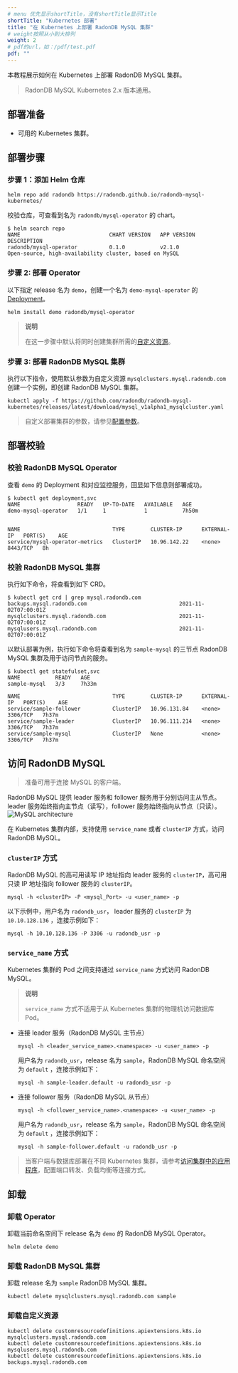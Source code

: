 ```yaml
---
# menu 优先显示shortTitle，没有shortTitle显示Title
shortTitle: "Kubernetes 部署"
title: "在 Kubernetes 上部署 RadonDB MySQL 集群"
# weight按照从小到大排列
weight: 2
# pdf的url，如：/pdf/test.pdf
pdf: ""
---
```


本教程展示如何在 Kubernetes 上部署 RadonDB MySQL 集群。

> RadonDB MySQL Kubernetes 2.x 版本通用。

## 部署准备

* 可用的 Kubernetes 集群。

## 部署步骤

### 步骤 1：添加 Helm 仓库

```shell
helm repo add radondb https://radondb.github.io/radondb-mysql-kubernetes/
```

校验仓库，可查看到名为 `radondb/mysql-operator` 的 chart。

```shell
$ helm search repo
NAME                            CHART VERSION   APP VERSION                     DESCRIPTION                 
radondb/mysql-operator          0.1.0           v2.1.0                          Open-source, high-availability cluster, based on MySQL                     
```

### 步骤 2: 部署 Operator

以下指定 release 名为 `demo`，创建一个名为 `demo-mysql-operator` 的 [Deployment](https://kubernetes.io/zh/docs/concepts/workloads/controllers/deployment/)。

```shell
helm install demo radondb/mysql-operator
```

> **说明**
> 
> 在这一步骤中默认将同时创建集群所需的[自定义资源](https://kubernetes.io/zh/docs/concepts/extend-kubernetes/api-extension/custom-resources/)。

### 步骤 3: 部署 RadonDB MySQL 集群

执行以下指令，使用默认参数为自定义资源 `mysqlclusters.mysql.radondb.com` 创建一个实例，即创建 RadonDB MySQL 集群。
```shell
kubectl apply -f https://github.com/radondb/radondb-mysql-kubernetes/releases/latest/download/mysql_v1alpha1_mysqlcluster.yaml
```
> 自定义部署集群的参数，请参见[配置参数](../configure_parameters)。

## 部署校验

### 校验 RadonDB MySQL Operator

查看 `demo` 的 Deployment 和对应监控服务，回显如下信息则部署成功。

```shell
$ kubectl get deployment,svc
NAME                  READY   UP-TO-DATE   AVAILABLE   AGE
demo-mysql-operator   1/1     1            1           7h50m


NAME                             TYPE        CLUSTER-IP      EXTERNAL-IP   PORT(S)    AGE
service/mysql-operator-metrics   ClusterIP   10.96.142.22    <none>        8443/TCP   8h
```

### 校验 RadonDB MySQL 集群

执行如下命令，将查看到如下 CRD。

```shell
$ kubectl get crd | grep mysql.radondb.com
backups.mysql.radondb.com                             2021-11-02T07:00:01Z
mysqlclusters.mysql.radondb.com                       2021-11-02T07:00:01Z
mysqlusers.mysql.radondb.com                          2021-11-02T07:00:01Z
```

以默认部署为例，执行如下命令将查看到名为 `sample-mysql` 的三节点 RadonDB MySQL 集群及用于访问节点的服务。

```shell
$ kubectl get statefulset,svc
NAME           READY   AGE
sample-mysql   3/3     7h33m

NAME                             TYPE        CLUSTER-IP      EXTERNAL-IP   PORT(S)    AGE
service/sample-follower          ClusterIP   10.96.131.84    <none>        3306/TCP   7h37m
service/sample-leader            ClusterIP   10.96.111.214   <none>        3306/TCP   7h37m
service/sample-mysql             ClusterIP   None            <none>        3306/TCP   7h37m
```

## 访问 RadonDB MySQL

> 准备可用于连接 MySQL 的客户端。

RadonDB MySQL 提供 leader 服务和 follower 服务用于分别访问主从节点。leader 服务始终指向主节点（读写），follower 服务始终指向从节点（只读）。
![MySQL architecture](/images/projects/mysql/mysql-architecture.png)

在 Kubernetes 集群内部，支持使用 `service_name` 或者 `clusterIP` 方式，访问 RadonDB MySQL。

### `clusterIP` 方式

RadonDB MySQL 的高可用读写 IP 地址指向 leader 服务的 `clusterIP`，高可用只读 IP 地址指向 follower 服务的 `clusterIP`。

```shell
mysql -h <clusterIP> -P <mysql_Port> -u <user_name> -p
```

以下示例中，用户名为 `radondb_usr`， leader 服务的 `clusterIP` 为 `10.10.128.136` ，连接示例如下：

```shell
mysql -h 10.10.128.136 -P 3306 -u radondb_usr -p
```

### `service_name` 方式

Kubernetes 集群的 Pod 之间支持通过 `service_name` 方式访问 RadonDB MySQL。

> **说明**
> 
> `service_name` 方式不适用于从 Kubernetes 集群的物理机访问数据库 Pod。

* 连接 leader 服务（RadonDB MySQL 主节点）

    ```shell
    mysql -h <leader_service_name>.<namespace> -u <user_name> -p
    ```

   用户名为 `radondb_usr`，release 名为 `sample`，RadonDB MySQL 命名空间为 `default` ，连接示例如下：

    ```shell
    mysql -h sample-leader.default -u radondb_usr -p
    ```

* 连接 follower 服务（RadonDB MySQL 从节点）

    ```shell
    mysql -h <follower_service_name>.<namespace> -u <user_name> -p
    ```

   用户名为 `radondb_usr`，release 名为 `sample`，RadonDB MySQL 命名空间为 `default` ，连接示例如下：

    ```shell
    mysql -h sample-follower.default -u radondb_usr -p  
    ```

> 当客户端与数据库部署在不同 Kubernetes 集群，请参考[访问集群中的应用程序](https://kubernetes.io/zh/docs/tasks/access-application-cluster/)，配置端口转发、负载均衡等连接方式。

## 卸载

### 卸载 Operator

卸载当前命名空间下 release 名为 `demo` 的 RadonDB MySQL Operator。

```shell
helm delete demo
```

### 卸载 RadonDB MySQL 集群

卸载 release 名为 `sample` RadonDB MySQL 集群。

```shell
kubectl delete mysqlclusters.mysql.radondb.com sample
```

### 卸载自定义资源

```shell
kubectl delete customresourcedefinitions.apiextensions.k8s.io mysqlclusters.mysql.radondb.com
kubectl delete customresourcedefinitions.apiextensions.k8s.io mysqlusers.mysql.radondb.com
kubectl delete customresourcedefinitions.apiextensions.k8s.io backups.mysql.radondb.com
```